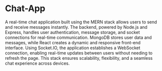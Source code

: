 # Chat-App
A real-time chat application built using the MERN stack allows users to send and receive messages instantly. The backend, powered by Node.js and Express, handles user authentication, message storage, and socket connections for real-time communication. MongoDB stores user data and messages, while React creates a dynamic and responsive front-end interface. Using Socket.IO, the application establishes a WebSocket connection, enabling real-time updates between users without needing to refresh the page. This stack ensures scalability, flexibility, and a seamless chat experience across devices.
